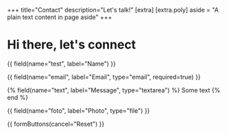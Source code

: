 +++
title="Contact"
description="Let's talk!"
[extra]
[extra.poly]
aside = "A plain text content in page aside"
+++

# Hi there, let's connect

<form>

  {{ field(name="test", label="Name") }}

  {{ field(name="email", label="Email", type="email", required=true) }}

  {% field(name="text", label="Message", type="textarea") %}
    Some text
  {% end %}

  {{ field(name="foto", label="Photo", type="file") }}

  {{ formButtons(cancel="Reset") }}

</form>

